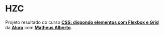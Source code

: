 # HZC
Projeto resultado do curso **[CSS: dispondo elementos com Flexbox e Grid](https://www.alura.com.br/curso-online-css-dispondo-elementos-flexbox-grid)** da **[Alura](https://www.alura.com.br/)** com **[Matheus Alberto](https://github.com/ikyrie)**.
